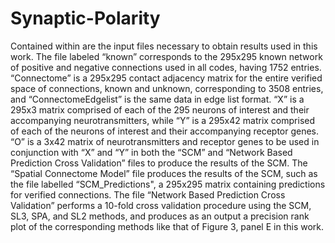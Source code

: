 # Synaptic-Polarity
Contained within are the input files necessary to obtain results used in this work. The file labeled “known” corresponds to the 295x295 known network of positive and negative connections used in all codes, having 1752 entries. “Connectome” is a 295x295 contact adjacency matrix for the entire verified space of connections, known and unknown, corresponding to 3508 entries, and “ConnectomeEdgelist” is the same data in edge list format. “X” is a 295x3 matrix comprised of each of the 295 neurons of interest and their accompanying neurotransmitters, while “Y” is a 295x42 matrix comprised of each of the neurons of interest and their accompanying receptor genes. “O” is a 3x42 matrix of neurotransmitters and receptor genes to be used in conjunction with “X” and “Y” in both the “SCM” and “Network Based Prediction Cross Validation” files to produce the results of the SCM. The “Spatial Connectome Model” file produces the results of the SCM, such as the file labelled “SCM_Predictions", a 295x295 matrix containing predictions for verified connections. The file “Network Based Prediction Cross Validation” performs a 10-fold cross validation procedure using the SCM, SL3, SPA, and SL2 methods, and produces as an output a precision rank plot of the corresponding methods like that of Figure 3, panel E in this work.

